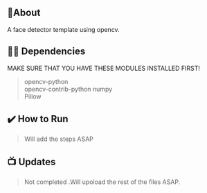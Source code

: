 

## 📝About
A face detector template using opencv.


## 👨‍💻 Dependencies
MAKE SURE THAT YOU HAVE THESE MODULES INSTALLED FIRST!
> opencv-python <br>
> opencv-contrib-python
> numpy <br>
> Pillow
## ✔️ How to Run
>Will add the steps ASAP

## 📺 Updates
> Not completed .Will upoload the rest of the files ASAP.

